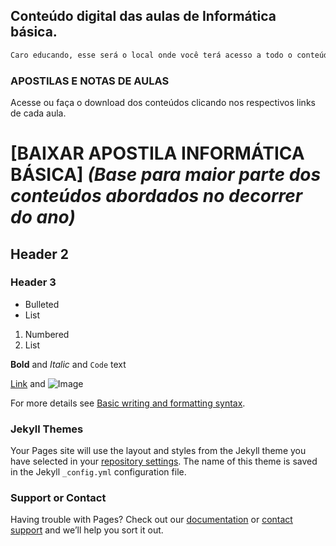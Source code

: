 ## Conteúdo digital das aulas de Informática básica.
```markdown
Caro educando, esse será o local onde você terá acesso a todo o conteúdo de nossas aulas durante o ano letivo. Devido as mudanças ocorridas em face do novo ensino médio, estaremos adequando todo nosso conteúdo e postando gradativamente. 
```
### APOSTILAS E NOTAS DE AULAS

Acesse ou faça o download dos conteúdos clicando nos respectivos links de cada aula.

# **[BAIXAR APOSTILA INFORMÁTICA BÁSICA]** _(Base para maior parte dos conteúdos abordados no decorrer do ano)_
## Header 2
### Header 3

- Bulleted
- List

1. Numbered
2. List

**Bold** and _Italic_ and `Code` text

[Link](url) and ![Image](src)

For more details see [Basic writing and formatting syntax](https://docs.github.com/en/github/writing-on-github/getting-started-with-writing-and-formatting-on-github/basic-writing-and-formatting-syntax).

### Jekyll Themes

Your Pages site will use the layout and styles from the Jekyll theme you have selected in your [repository settings](https://github.com/jussieprof/aulasib/settings/pages). The name of this theme is saved in the Jekyll `_config.yml` configuration file.

### Support or Contact

Having trouble with Pages? Check out our [documentation](https://docs.github.com/categories/github-pages-basics/) or [contact support](https://support.github.com/contact) and we’ll help you sort it out.

